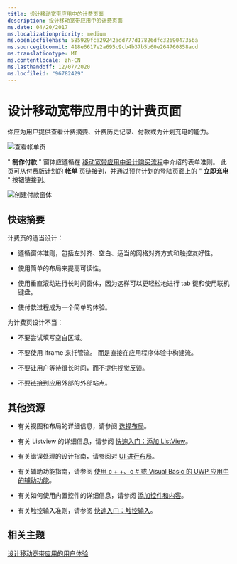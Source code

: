 ```yaml
---
title: 设计移动宽带应用中的计费页面
description: 设计移动宽带应用中的计费页面
ms.date: 04/20/2017
ms.localizationpriority: medium
ms.openlocfilehash: 585929fca29242add777d17826dfc326904735ba
ms.sourcegitcommit: 418e6617e2a695c9cb4b37b5b60e264760858acd
ms.translationtype: MT
ms.contentlocale: zh-CN
ms.lasthandoff: 12/07/2020
ms.locfileid: "96782429"
---
```

# <a name="design-billing-pages-in-a-mobile-broadband-app"></a>设计移动宽带应用中的计费页面


你应为用户提供查看计费摘要、计费历史记录、付款或为计划充电的能力。

![查看帐单页](images/mb-fig1-viewbillpage.png)

" **制作付款** " 窗体应遵循在 [移动宽带应用中设计购买流程](design-purchase-flows-in-a-mobile-broadband-app.md)中介绍的表单准则。 此页可从付费版计划的 **帐单** 页链接到，并通过预付计划的登陆页面上的 " **立即充电** " 按钮链接到。

![创建付款窗体](images/mb-fig2-makepaymentform.png)

## <a name="span-idquick_summaryspanspan-idquick_summaryspanspan-idquick_summaryspanquick-summary"></a><span id="Quick_summary"></span><span id="quick_summary"></span><span id="QUICK_SUMMARY"></span>快速摘要


计费页的适当设计：

-   遵循窗体准则，包括左对齐、空白、适当的网格对齐方式和触控友好性。

-   使用简单的布局来提高可读性。

-   使用垂直滚动进行长时间窗体，因为这样可以更轻松地进行 tab 键和使用联机键盘。

-   使付款过程成为一个简单的体验。

为计费页设计不当：

-   不要尝试填写空白区域。

-   不要使用 iframe 来托管流。 而是直接在应用程序体验中构建流。

-   不要让用户等待很长时间，而不提供视觉反馈。

-   不要链接到应用外部的外部站点。

## <a name="span-idadditional_resourcesspanspan-idadditional_resourcesspanspan-idadditional_resourcesspanadditional-resources"></a><span id="Additional_resources"></span><span id="additional_resources"></span><span id="ADDITIONAL_RESOURCES"></span>其他资源


-   有关视图和布局的详细信息，请参阅 [选择布局](/previous-versions/windows/apps/hh465327(v=win.10))。

-   有关 Listview 的详细信息，请参阅 [快速入门：添加 ListView](/previous-versions/windows/apps/hh465496(v=win.10))。

-   有关错误处理的设计指南，请参阅对 [UI 进行布局](/previous-versions/windows/apps/hh465304(v=win.10))。

-   有关辅助功能指南，请参阅 [使用 c + +、c # 或 Visual Basic 的 UWP 应用中的辅助功能](/previous-versions/windows/apps/hh452680(v=win.10))。

-   有关如何使用内置控件的详细信息，请参阅 [添加控件和内容](/previous-versions/windows/apps/hh465393(v=win.10))。

-   有关触控输入准则，请参阅 [快速入门：触控输入](/previous-versions/windows/apps/hh465387(v=win.10))。

## <a name="span-idrelated_topicsspanrelated-topics"></a><span id="related_topics"></span>相关主题


[设计移动宽带应用的用户体验](designing-the-user-experience-of-a-mobile-broadband-app.md)

 


